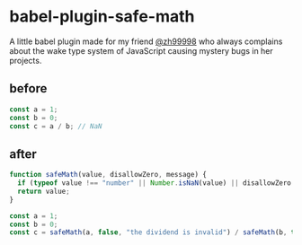 # babel-plugin-safe-math

A little babel plugin made for my friend [@zh99998](https://github.com/zh99998) who always complains about the wake type system of JavaScript causing mystery bugs in her projects.

## before

``` js
const a = 1;
const b = 0;
const c = a / b; // NaN
```

## after

``` js
function safeMath(value, disallowZero, message) {
  if (typeof value !== "number" || Number.isNaN(value) || disallowZero && value === 0) throw new TypeError(message + ": " + JSON.stringify(value));
  return value;
}

const a = 1;
const b = 0;
const c = safeMath(a, false, "the dividend is invalid") / safeMath(b, true, "the divider is invalid"); // TypeError: the divider is invalid: 0
```
